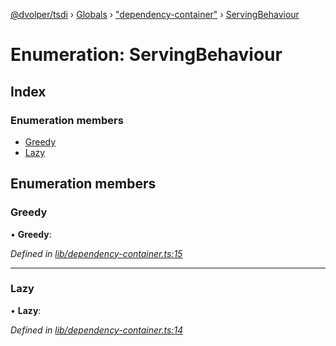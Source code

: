 [@dvolper/tsdi](../README.md) › [Globals](../globals.md) › ["dependency-container"](../modules/_dependency_container_.md) › [ServingBehaviour](_dependency_container_.servingbehaviour.md)

# Enumeration: ServingBehaviour

## Index

### Enumeration members

* [Greedy](_dependency_container_.servingbehaviour.md#greedy)
* [Lazy](_dependency_container_.servingbehaviour.md#lazy)

## Enumeration members

###  Greedy

• **Greedy**:

*Defined in [lib/dependency-container.ts:15](https://github.com/DavidVollmers/typescript-dependency-injection/blob/2be923b/packages/tsdi/lib/dependency-container.ts#L15)*

___

###  Lazy

• **Lazy**:

*Defined in [lib/dependency-container.ts:14](https://github.com/DavidVollmers/typescript-dependency-injection/blob/2be923b/packages/tsdi/lib/dependency-container.ts#L14)*
